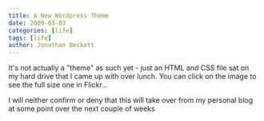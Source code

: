 ```yaml
---
title: A New Wordpress Theme
date: 2009-03-03
categories: [life]
tags: [life]
author: Jonathan Beckett
---
```


It's not actually a "theme" as such yet - just an HTML and CSS file sat on my hard drive that I came up with over lunch. You can click on the image to see the full size one in Flickr...

I will neither confirm or deny that this will take over from my personal blog at some point over the next couple of weeks 